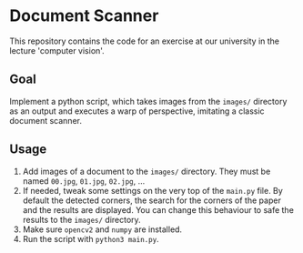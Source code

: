 # Document Scanner

This repository contains the code for an exercise at our university in the lecture 'computer vision'.


## Goal

Implement a python script, which takes images from the `images/` directory as an output and executes a warp of perspective, imitating a classic document scanner.


## Usage

1. Add images of a document to the `images/` directory. They must be named `00.jpg`, `01.jpg`, `02.jpg`, ...
2. If needed, tweak some settings on the very top of the `main.py` file. By default the detected corners, the search for the corners of the paper and the results are displayed. You can change this behaviour to safe the results to the `images/` directory.
3. Make sure `opencv2` and `numpy` are installed.
4. Run the script with `python3 main.py`.
